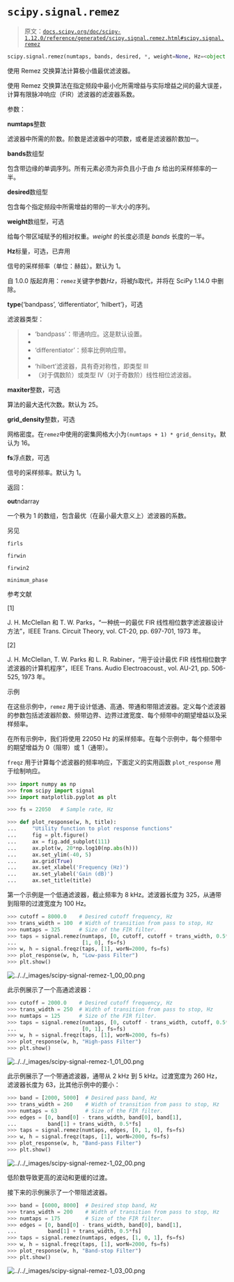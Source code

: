 # `scipy.signal.remez`

> 原文：[`docs.scipy.org/doc/scipy-1.12.0/reference/generated/scipy.signal.remez.html#scipy.signal.remez`](https://docs.scipy.org/doc/scipy-1.12.0/reference/generated/scipy.signal.remez.html#scipy.signal.remez)

```py
scipy.signal.remez(numtaps, bands, desired, *, weight=None, Hz=<object object>, type='bandpass', maxiter=25, grid_density=16, fs=None)
```

使用 Remez 交换算法计算极小值最优滤波器。

使用 Remez 交换算法在指定频段中最小化所需增益与实际增益之间的最大误差，计算有限脉冲响应（FIR）滤波器的滤波器系数。

参数：

**numtaps**整数

滤波器中所需的阶数。阶数是滤波器中的项数，或者是滤波器阶数加一。

**bands**数组型

包含带边缘的单调序列。所有元素必须为非负且小于由 *fs* 给出的采样频率的一半。

**desired**数组型

包含每个指定频段中所需增益的带的一半大小的序列。

**weight**数组型，可选

给每个带区域赋予的相对权重。*weight* 的长度必须是 *bands* 长度的一半。

**Hz**标量，可选，已弃用

信号的采样频率（单位：赫兹）。默认为 1。

自 1.0.0 版起弃用：`remez`关键字参数*Hz*，将被*fs*取代，并将在 SciPy 1.14.0 中删除。

**type**{‘bandpass’, ‘differentiator’, ‘hilbert’}，可选

滤波器类型：

> +   ‘bandpass’：带通响应。这是默认设置。
> +   
> +   ‘differentiator’：频率比例响应带。
> +   
> +   ‘hilbert’滤波器，具有奇对称性，即类型 III
> +   
>     （对于偶数阶）或类型 IV（对于奇数阶）线性相位滤波器。

**maxiter**整数，可选

算法的最大迭代次数。默认为 25。

**grid_density**整数，可选

网格密度。在`remez`中使用的密集网格大小为`(numtaps + 1) * grid_density`。默认为 16。

**fs**浮点数，可选

信号的采样频率。默认为 1。

返回：

**out**ndarray

一个秩为 1 的数组，包含最优（在最小最大意义上）滤波器的系数。

另见

`firls`

`firwin`

`firwin2`

`minimum_phase`

参考文献

[1]

J. H. McClellan 和 T. W. Parks，“一种统一的最优 FIR 线性相位数字滤波器设计方法”，IEEE Trans. Circuit Theory, vol. CT-20, pp. 697-701, 1973 年。

[2]

J. H. McClellan, T. W. Parks 和 L. R. Rabiner，“用于设计最优 FIR 线性相位数字滤波器的计算机程序”，IEEE Trans. Audio Electroacoust., vol. AU-21, pp. 506-525, 1973 年。

示例

在这些示例中，`remez` 用于设计低通、高通、带通和带阻滤波器。定义每个滤波器的参数包括滤波器阶数、频带边界、边界过渡宽度、每个频带中的期望增益以及采样频率。

在所有示例中，我们将使用 22050 Hz 的采样频率。在每个示例中，每个频带中的期望增益为 0（阻带）或 1（通带）。

`freqz` 用于计算每个滤波器的频率响应，下面定义的实用函数 `plot_response` 用于绘制响应。

```py
>>> import numpy as np
>>> from scipy import signal
>>> import matplotlib.pyplot as plt 
```

```py
>>> fs = 22050   # Sample rate, Hz 
```

```py
>>> def plot_response(w, h, title):
...     "Utility function to plot response functions"
...     fig = plt.figure()
...     ax = fig.add_subplot(111)
...     ax.plot(w, 20*np.log10(np.abs(h)))
...     ax.set_ylim(-40, 5)
...     ax.grid(True)
...     ax.set_xlabel('Frequency (Hz)')
...     ax.set_ylabel('Gain (dB)')
...     ax.set_title(title) 
```

第一个示例是一个低通滤波器，截止频率为 8 kHz。滤波器长度为 325，从通带到阻带的过渡宽度为 100 Hz。

```py
>>> cutoff = 8000.0    # Desired cutoff frequency, Hz
>>> trans_width = 100  # Width of transition from pass to stop, Hz
>>> numtaps = 325      # Size of the FIR filter.
>>> taps = signal.remez(numtaps, [0, cutoff, cutoff + trans_width, 0.5*fs],
...                     [1, 0], fs=fs)
>>> w, h = signal.freqz(taps, [1], worN=2000, fs=fs)
>>> plot_response(w, h, "Low-pass Filter")
>>> plt.show() 
```

![../../_images/scipy-signal-remez-1_00_00.png](img/3370d4778c9b86f917753e440f58bdf0.png)

此示例展示了一个高通滤波器：

```py
>>> cutoff = 2000.0    # Desired cutoff frequency, Hz
>>> trans_width = 250  # Width of transition from pass to stop, Hz
>>> numtaps = 125      # Size of the FIR filter.
>>> taps = signal.remez(numtaps, [0, cutoff - trans_width, cutoff, 0.5*fs],
...                     [0, 1], fs=fs)
>>> w, h = signal.freqz(taps, [1], worN=2000, fs=fs)
>>> plot_response(w, h, "High-pass Filter")
>>> plt.show() 
```

![../../_images/scipy-signal-remez-1_01_00.png](img/f9a8100275b93d0318cc53541d1f702b.png)

此示例展示了一个带通滤波器，通带从 2 kHz 到 5 kHz。过渡宽度为 260 Hz，滤波器长度为 63，比其他示例中的要小：

```py
>>> band = [2000, 5000]  # Desired pass band, Hz
>>> trans_width = 260    # Width of transition from pass to stop, Hz
>>> numtaps = 63         # Size of the FIR filter.
>>> edges = [0, band[0] - trans_width, band[0], band[1],
...          band[1] + trans_width, 0.5*fs]
>>> taps = signal.remez(numtaps, edges, [0, 1, 0], fs=fs)
>>> w, h = signal.freqz(taps, [1], worN=2000, fs=fs)
>>> plot_response(w, h, "Band-pass Filter")
>>> plt.show() 
```

![../../_images/scipy-signal-remez-1_02_00.png](img/fe227d96640ac3d4d64728155e73cae4.png)

低阶数导致更高的波动和更缓的过渡。

接下来的示例展示了一个带阻滤波器。

```py
>>> band = [6000, 8000]  # Desired stop band, Hz
>>> trans_width = 200    # Width of transition from pass to stop, Hz
>>> numtaps = 175        # Size of the FIR filter.
>>> edges = [0, band[0] - trans_width, band[0], band[1],
...          band[1] + trans_width, 0.5*fs]
>>> taps = signal.remez(numtaps, edges, [1, 0, 1], fs=fs)
>>> w, h = signal.freqz(taps, [1], worN=2000, fs=fs)
>>> plot_response(w, h, "Band-stop Filter")
>>> plt.show() 
```

![../../_images/scipy-signal-remez-1_03_00.png](img/d039d75847c44d05a92d90d36e5a21e6.png)
